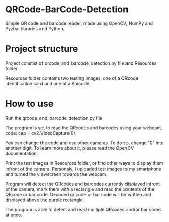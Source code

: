 # QRCode-BarCode-Detection
Simple QR code and barcode reader, made using OpenCV, NumPy and Pyzbar libraries and Python.   

# Project structure 
Project constist of qrcode_and_barcode_detection.py file and Resources folder 

Resources folder contains two testing images, one of a QRcode identification card and one of a Barcode. 

# How to use 
Run the qrcode_and_barcode_detection.py file 

The program is set to read the QRcodes and barcodes using your webcam, code: cap = cv2.VideoCapture(0) 

You can change the code and use other cameras. To do so, change "0" into another digit. To learn more about it, please read the OpenCV documentation. 

Print the test images in Resources folder, or find other ways to display them infront of the camera. Personaly, I uploaded test images to my smartphone and turned the viewscreen towards the webcam. 

Program will detect the QRcodes and barcodes currently displayed infront of the camera, mark them with a rectangle and read the contents of the QRcode or bar code. Decoded qr code or bar code will be written and displayed above the purple rectangle. 

The program is able to detect and read multiple QRcodes and/or bar codes at once. 
